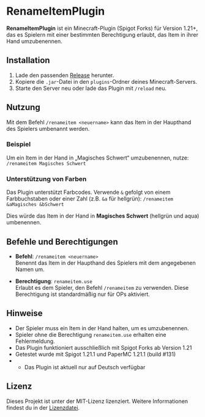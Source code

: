 # RenameItemPlugin

**RenameItemPlugin** ist ein Minecraft-Plugin (Spigot Forks) für Version 1.21+, das es Spielern mit einer bestimmten Berechtigung erlaubt, das Item in ihrer Hand umzubenennen.

## Installation

1. Lade den passenden [Release](https://github.com/CptGummiball/renameitemplugin/releases) herunter.
2. Kopiere die `.jar`-Datei in den `plugins`-Ordner deines Minecraft-Servers.
3. Starte den Server neu oder lade das Plugin mit `/reload` neu.

## Nutzung

Mit dem Befehl `/renameitem <neuername>` kann das Item in der Haupthand des Spielers umbenannt werden.

### Beispiel

Um ein Item in der Hand in „Magisches Schwert“ umzubenennen, nutze: `/renameitem Magisches Schwert`


### Unterstützung von Farben

Das Plugin unterstützt Farbcodes. Verwende `&` gefolgt von einem Farbbuchstaben oder einer Zahl (z.B. `&a` für hellgrün): `/renameitem &aMagisches &bSchwert`

Dies würde das Item in der Hand in **Magisches Schwert** (hellgrün und aqua) umbenennen.

## Befehle und Berechtigungen

- **Befehl**: `/renameitem <neuername>`  
  Benennt das Item in der Haupthand des Spielers mit dem angegebenen Namen um.

- **Berechtigung**: `renameitem.use`  
  Erlaubt es dem Spieler, den Befehl `/renameitem` zu verwenden. Diese Berechtigung ist standardmäßig nur für OPs aktiviert.

## Hinweise

- Der Spieler muss ein Item in der Hand halten, um es umzubenennen.
- Spieler ohne die Berechtigung `renameitem.use` erhalten eine Fehlermeldung.
- Das Plugin funktioniert ausschließlich mit Spigot Forks ab Version 1.21
- Getestet wurde mit Spigot 1.21.1 und PaperMC 1.21.1 (build #131)
- - Das Plugin ist aktuell nur auf Deutsch verfügbar

## Lizenz

Dieses Projekt ist unter der MIT-Lizenz lizenziert. Weitere Informationen findest du in der [Lizenzdatei](LICENSE).

